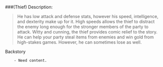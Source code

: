 ###(Thief)
 Description:
> He has low attack and defense stats, however his speed, intelligence, and dexterity make up for it. High speeds allows the thief to distract the enemy long enough for the stronger members of the party to attack. Witty and cunning, the thief provides comic relief to the story. He can help your party steal items from enemies and win gold from high-stakes games.  However, he can sometimes lose as well.
 
 Backstory
 
        - Need content.
 


